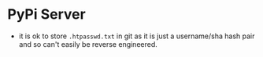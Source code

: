 # PyPi Server

- it is ok to store `.htpasswd.txt` in git as it is just a username/sha 
hash pair and so can't easily be reverse engineered.